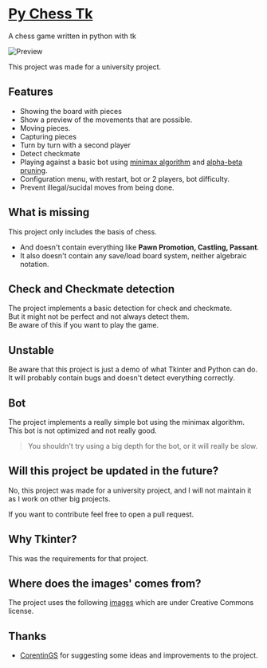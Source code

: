 # [Py Chess Tk](https://github.com/TriForMine/py-chess-tk)
A chess game written in python with tk

![Preview](https://i.imgur.com/sFCSYrZ.png)

This project was made for a university project.

## Features
- Showing the board with pieces
- Show a preview of the movements that are possible.
- Moving pieces.
- Capturing pieces
- Turn by turn with a second player
- Detect checkmate
- Playing against a basic bot using [minimax algorithm](https://towardsdatascience.com/how-a-chess-playing-computer-thinks-about-its-next-move-8f028bd0e7b1) and [alpha-beta pruning](https://www.chessprogramming.org/Alpha-Beta).
- Configuration menu, with restart, bot or 2 players, bot difficulty.
- Prevent illegal/sucidal moves from being done.

## What is missing
This project only includes the basis of chess.<br/>
- And doesn't contain everything like **Pawn Promotion, Castling, Passant**.<br/>
- It also doesn't contain any save/load board system, neither algebraic notation.<br/>

## Check and Checkmate detection
The project implements a basic detection for check and checkmate.<br/>
But it might not be perfect and not always detect them.<br/>
Be aware of this if you want to play the game.

## Unstable
Be aware that this project is just a demo of what Tkinter and Python can do. <br/>
It will probably contain bugs and doesn't detect everything correctly.<br/>

## Bot
The project implements a really simple bot using the minimax algorithm.<br/>
This bot is not optimized and not really good. <br/>

> You shouldn't try using a big depth for the bot, or it will really be slow.

## Will this project be updated in the future?
No, this project was made for a university project, and I will not maintain it as I work on other big projects.

If you want to contribute feel free to open a pull request.

## Why Tkinter?
This was the requirements for that project.

## Where does the images' comes from?
The project uses the following [images](https://commons.m.wikimedia.org/wiki/Category:SVG_chess_pieces) which are under Creative Commons license.

## Thanks
- [CorentinGS](https://github.com/CorentinGS/Chess-Tkinter/) for suggesting some ideas and improvements to the project.

